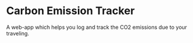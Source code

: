 # Carbon Emission Tracker

A web-app which helps you log and track the CO2 emissions due to your traveling.
